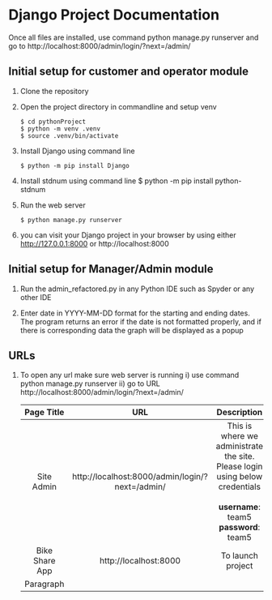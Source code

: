 <h1>Django Project Documentation</h1>

Once all files are installed, 
use command python manage.py runserver and go to
http://localhost:8000/admin/login/?next=/admin/



<h2>Initial setup for customer and operator module</h2>

1. Clone the repository
2. Open the project directory in commandline and setup venv

   ```
   $ cd pythonProject
   $ python -m venv .venv 
   $ source .venv/bin/activate
3. Install Django using command line
   ```
   $ python -m pip install Django
4. Install stdnum using command line
   $ python -m pip install python-stdnum
5. Run the web server
   ```
   $ python manage.py runserver
6. you can visit your Django project in your browser by using either http://127.0.0.1:8000 or http://localhost:8000

<h2>Initial setup for Manager/Admin module</h2>

1. Run the admin_refactored.py in any Python IDE such as Spyder or any other IDE

2. Enter date in YYYY-MM-DD format for the starting and ending dates. The program returns an error if the date is not formatted properly, and if there is corresponding data the graph will be displayed as a popup

<h2>URLs</h2>

1. To open any url make sure web server is running 
       i) use command python manage.py runserver
      ii) go to URL http://localhost:8000/admin/login/?next=/admin/

     | Page Title      | URL  | Description |
     | :----:      |    :----:   |   :----: |
     | Site Admin      | http://localhost:8000/admin/login/?next=/admin/       | This is where we administrate the site.<br />Please login using below credentials <br /><br /><b>username</b>: team5 <b>password</b>: team5|
     | Bike Share App   | http://localhost:8000        | To launch project |
     | Paragraph   |         |  |